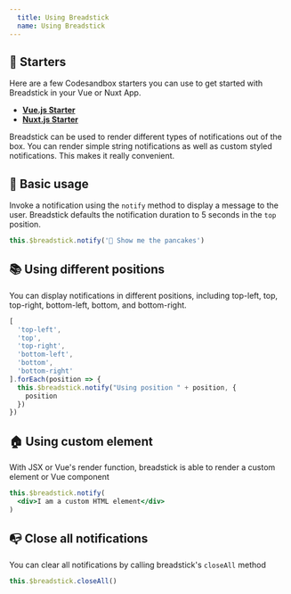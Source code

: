 ```yaml
---
  title: Using Breadstick
  name: Using Breadstick
---
```


## 🥳 Starters
Here are a few Codesandbox starters you can use to get started with Breadstick in your Vue or Nuxt App.
- **[Vue.js Starter](http://bit.ly/breadstick-vue)**
- **[Nuxt.js Starter](http://bit.ly/breadstick-nuxt)**

Breadstick can be used to render different types of notifications out of the box. You can render simple string notifications as well as custom styled notifications. This makes it really convenient.

## 🍊 Basic usage
Invoke a notification using the `notify` method to display a message to the user.
Breadstick defaults the notification duration to 5 seconds in the `top` position.

```js
this.$breadstick.notify('🥞 Show me the pancakes')
```

## 📚 Using different positions
You can display notifications in different positions, including top-left, top, top-right, bottom-left, bottom, and bottom-right.

```js
[
  'top-left', 
  'top', 
  'top-right', 
  'bottom-left', 
  'bottom', 
  'bottom-right'
].forEach(position => {
  this.$breadstick.notify("Using position " + position, {
    position
  })
})
```

## 🏠 Using custom element
With JSX or Vue's render function, breadstick is able to render a custom element or Vue component

```jsx
this.$breadstick.notify(
  <div>I am a custom HTML element</div>
)
```

## 📭 Close all notifications
You can clear all notifications by calling breadstick's `closeAll` method

```jsx
this.$breadstick.closeAll()
```
